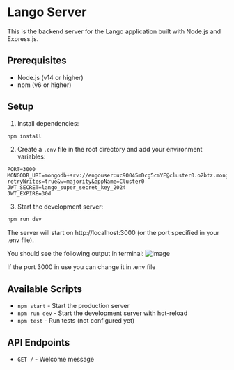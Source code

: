 # Lango Server

This is the backend server for the Lango application built with Node.js and Express.js.

## Prerequisites

- Node.js (v14 or higher)
- npm (v6 or higher)

## Setup

1. Install dependencies:
```bash
npm install
```

2. Create a `.env` file in the root directory and add your environment variables:
```
PORT=3000
MONGODB_URI=mongodb+srv://engouser:uc9O045mDcg5cmYF@cluster0.o2btz.mongodb.net/?retryWrites=true&w=majority&appName=Cluster0
JWT_SECRET=lango_super_secret_key_2024
JWT_EXPIRE=30d
```

3. Start the development server:
```bash
npm run dev
```

The server will start on http://localhost:3000 (or the port specified in your .env file).

You should see the following output in terminal:
![image](https://github.com/user-attachments/assets/4e87a477-7c87-456e-8706-8db2128c1e13)

If the port 3000 in use you can change it in .env file

## Available Scripts

- `npm start` - Start the production server
- `npm run dev` - Start the development server with hot-reload
- `npm test` - Run tests (not configured yet)

## API Endpoints

- `GET /` - Welcome message 
